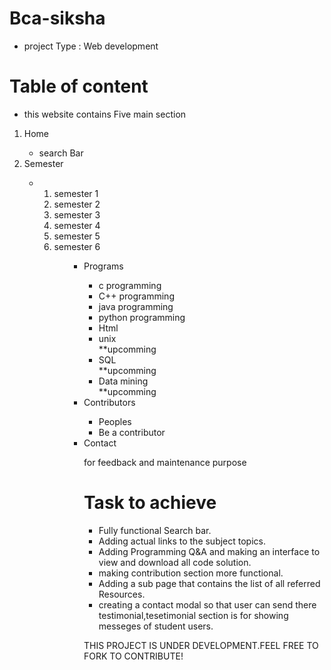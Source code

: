 # Bca-siksha
- project Type : Web development
# Table of content
- this website contains Five main section 
<ol>
  <li>Home</li>
  <ul><li>search Bar</li></ul>
  <li>Semester</li>
  <ul>
    <li>
      <ol>
        <li>semester 1</li>
        <li>semester 2</li>
        <li>semester 3</li>
        <li>semester 4</li>
        <li>semester 5</li>
        <li>semester 6</li>
      <ol>
    </li>
   <ul>
  <li>Programs</li>
     <ul>
       <li>c programming</li>
       <li>C++ programming</li>
       <li>java programming</li>
       <li>python programming</li>
       <li>Html</li>
       <li>unix</li>**upcomming
       <li>SQL</li>**upcomming
       <li>Data mining</li>**upcomming
     </ul>
  <li>Contributors</li>
     <ul>
       <li>Peoples</li>
       <li>Be a contributor</li>
     </ul>
  <li>Contact</li>
     <p>for feedback and maintenance purpose</p>

# Task to achieve
- Fully functional Search bar.
- Adding actual links to the subject topics.
- Adding Programming Q&A and making an interface to view and download all code solution.
- making contribution section more functional.
- Adding a sub page that contains the list of all referred Resources.
- creating a contact modal so that user can send there testimonial,tesetimonial section is for showing messeges of student users.

THIS PROJECT IS UNDER DEVELOPMENT.FEEL FREE TO FORK TO CONTRIBUTE!     
</ol>
